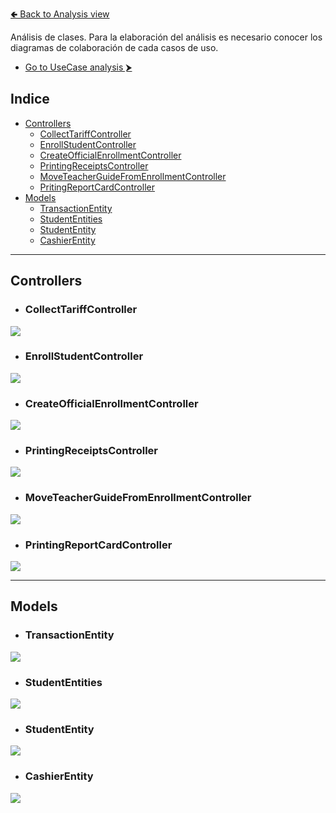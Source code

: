 [🢀 Back to Analysis view](./analysis-view.md)

Análisis de clases.
Para la elaboración del análisis es necesario conocer los diagramas de colaboración de cada casos de uso.

* [Go to UseCase analysis ⮞](./analysis-view.usecase.md)

## Indice

- [Controllers](#control)
    - [CollectTariffController](#control1)
    - [EnrollStudentController](#control2)
    - [CreateOfficialEnrollmentController](#control3)
    - [PrintingReceiptsController](#control4)
    - [MoveTeacherGuideFromEnrollmentController](#control5)
    - [PritingReportCardController](#control6)
- [Models](#model)
    - [TransactionEntity](#model1)
    - [StudentEntities](#model2)
    - [StudentEntity](#model3)
    - [CashierEntity](#model4)
---


## Controllers <a id="control"></a>


* ### CollectTariffController <a id="control1"></a>
![](../out/DesignView/AnalysisView/ClassAnalysis/Controllers/1.Iteration-page1.png)

* ### EnrollStudentController <a id="control2"></a>
![](../out/DesignView/AnalysisView/ClassAnalysis/Controllers/1.Iteration-page2.png)

* ### CreateOfficialEnrollmentController <a id="control3"></a>
![](../out/DesignView/AnalysisView/ClassAnalysis/Controllers/1.Iteration-page3.png)

* ### PrintingReceiptsController <a id="control4"></a>
![](../out/DesignView/AnalysisView/ClassAnalysis/Controllers/1.Iteration-page4.png)

* ### MoveTeacherGuideFromEnrollmentController <a id="control5"></a>
![](../out/DesignView/AnalysisView/ClassAnalysis/Controllers/1.Iteration-page5.png)

* ### PrintingReportCardController <a id="control6"></a>
![](../out/DesignView/AnalysisView/ClassAnalysis/Controllers/1.Iteration-page6.png)



---
## Models <a id="model"></a>


* ### TransactionEntity <a id="model1"></a>
![](../out/DesignView/AnalysisView/ClassAnalysis/Models/1.Iteration-page1.png)

* ### StudentEntities <a id="model2"></a>
![](../out/DesignView/AnalysisView/ClassAnalysis/Models/1.Iteration-page2.png)

* ### StudentEntity <a id="model3"></a>
![](../out/DesignView/AnalysisView/ClassAnalysis/Models/1.Iteration-page3.png)

* ### CashierEntity <a id="model4"></a>
![](../out/DesignView/AnalysisView/ClassAnalysis/Models/1.Iteration-page4.png)
